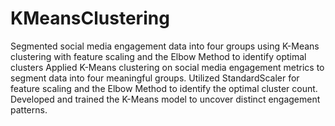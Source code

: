 # KMeansClustering
Segmented social media engagement data into four groups using K-Means clustering with feature scaling and the Elbow Method to identify optimal clusters
Applied K-Means clustering on social media engagement metrics to segment data into four meaningful groups. Utilized StandardScaler for feature scaling and the Elbow Method to identify the optimal cluster count. Developed and trained the K-Means model to uncover distinct engagement patterns.
